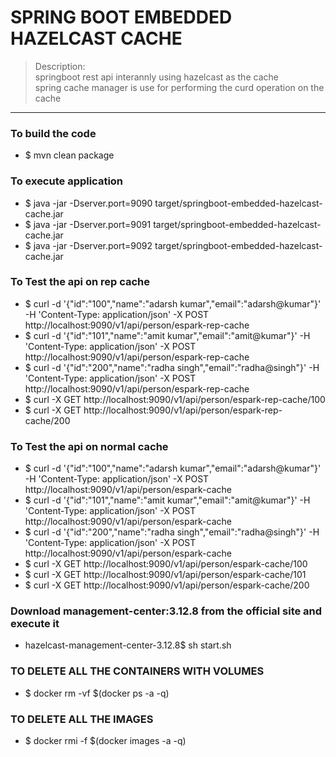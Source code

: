 # SPRING BOOT EMBEDDED HAZELCAST CACHE 
> Description: \
> springboot rest api interannly using hazelcast as the cache \
> spring cache manager is use for performing the curd operation on the cache 


----

### To build the code 
* $ mvn clean package 

### To execute application 
* $ java -jar -Dserver.port=9090 target/springboot-embedded-hazelcast-cache.jar
* $ java -jar -Dserver.port=9091 target/springboot-embedded-hazelcast-cache.jar
* $ java -jar -Dserver.port=9092 target/springboot-embedded-hazelcast-cache.jar

### To Test the api on rep cache 
* $ curl -d '{"id":"100","name":"adarsh kumar","email":"adarsh@kumar"}' -H 'Content-Type: application/json' -X POST http://localhost:9090/v1/api/person/espark-rep-cache
* $ curl -d '{"id":"101","name":"amit kumar","email":"amit@kumar"}' -H 'Content-Type: application/json' -X POST http://localhost:9090/v1/api/person/espark-rep-cache
* $ curl -d '{"id":"200","name":"radha singh","email":"radha@singh"}' -H 'Content-Type: application/json' -X POST http://localhost:9090/v1/api/person/espark-rep-cache
* $ curl -X GET http://localhost:9090/v1/api/person/espark-rep-cache/100
* $ curl -X GET http://localhost:9090/v1/api/person/espark-rep-cache/200

### To Test the api on normal cache 
* $ curl -d '{"id":"100","name":"adarsh kumar","email":"adarsh@kumar"}' -H 'Content-Type: application/json' -X POST http://localhost:9090/v1/api/person/espark-cache
* $ curl -d '{"id":"101","name":"amit kumar","email":"amit@kumar"}' -H 'Content-Type: application/json' -X POST http://localhost:9090/v1/api/person/espark-cache
* $ curl -d '{"id":"200","name":"radha singh","email":"radha@singh"}' -H 'Content-Type: application/json' -X POST http://localhost:9090/v1/api/person/espark-cache
* $ curl -X GET http://localhost:9090/v1/api/person/espark-cache/100
* $ curl -X GET http://localhost:9090/v1/api/person/espark-cache/101
* $ curl -X GET http://localhost:9090/v1/api/person/espark-cache/200



### Download management-center:3.12.8 from the official site and execute it 
* hazelcast-management-center-3.12.8$  sh start.sh 

### TO DELETE ALL THE CONTAINERS WITH VOLUMES
* $ docker rm -vf $(docker ps -a -q)
### TO DELETE ALL THE IMAGES
* $ docker rmi -f $(docker images -a -q)


